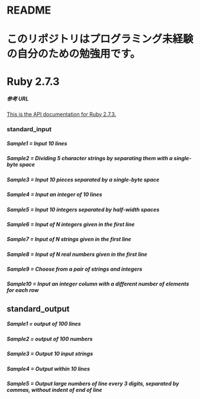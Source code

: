 # README

# このリポジトリはプログラミング未経験の自分のための勉強用です。

# Ruby 2.7.3

##### 参考 URL

[This is the API documentation for Ruby 2.7.3.](https://ruby-doc.org/core-2.7.3/index.html)

### standard_input

##### Sample1 = Input 10 lines

##### Sample2 = Dividing 5 character strings by separating them with a single-byte space

##### Sample3 = Input 10 pieces separated by a single-byte space

##### Sample4 = Input an integer of 10 lines

##### Sample5 = Input 10 integers separated by half-width spaces

##### Sample6 = Input of N integers given in the first line

##### Sample7 = Input of N strings given in the first line

##### Sample8 =  Input of N real numbers given in the first line

##### Sample9 =  Choose from a pair of strings and integers

##### Sample10 =  Input an integer column with a different number of elements for each row

## standard_output

##### Sample1 = output of 100 lines

##### Sample2 = output of 100 numbers

##### Sample3 = Output 10 input strings

##### Sample4 = Output within 10 lines

##### Sample5 = Output large numbers of line every 3 digits, separated by commas, without indent of end of line